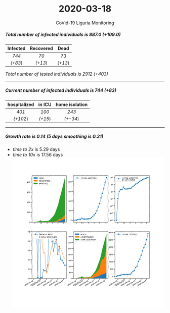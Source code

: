 <div align='center'>

# 2020-03-18
CoVid-19 Liguria Monitoring
</div>

##### Total number of infected individuals is 887.0 (+109.0)
Infected | Recovered | Dead
:---: | :---: | :---:
*744* | *70* | *73*
*(+83*) | *(+13*) | (*+13*)

*Total number of tested individuals is 2912 (+403)*
***
##### Current number of infected individuals is 744 (+83)
hospitalized | in ICU | home isolation
:---: | :---: | :---:
*401* |*100* |*243*
*(+102*) |*(+15*) |*(+-34*)
***
##### Growth rate is 0.14 (5 days smoothing is 0.21)
- *time to 2x* is 5.29 days
- *time to 10x* is 17.56 days
![stats][stats]

[stats]: stats_Liguria.png
